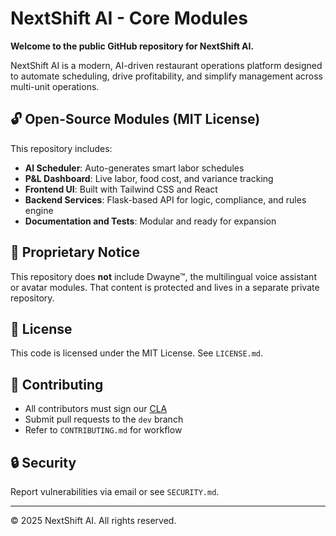 # NextShift AI - Core Modules

**Welcome to the public GitHub repository for NextShift AI.**

NextShift AI is a modern, AI-driven restaurant operations platform designed to automate scheduling, drive profitability, and simplify management across multi-unit operations.

## 🔓 Open-Source Modules (MIT License)
This repository includes:
- **AI Scheduler**: Auto-generates smart labor schedules
- **P&L Dashboard**: Live labor, food cost, and variance tracking
- **Frontend UI**: Built with Tailwind CSS and React
- **Backend Services**: Flask-based API for logic, compliance, and rules engine
- **Documentation and Tests**: Modular and ready for expansion

## 🚫 Proprietary Notice
This repository does **not** include Dwayne™, the multilingual voice assistant or avatar modules. That content is protected and lives in a separate private repository.

## 📄 License
This code is licensed under the MIT License. See `LICENSE.md`.

## 🤝 Contributing
- All contributors must sign our [CLA](../contracts/cla_signed_template.md)
- Submit pull requests to the `dev` branch
- Refer to `CONTRIBUTING.md` for workflow

## 🔒 Security
Report vulnerabilities via email or see `SECURITY.md`.

---
© 2025 NextShift AI. All rights reserved.
